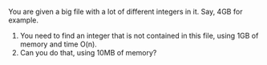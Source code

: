 You are given a big file with a lot of different integers in it. Say, 4GB for example.
1. You need to find an integer that is not contained in this file, using 1GB of
memory and time O(n).
2. Can you do that, using 10MB of memory?
